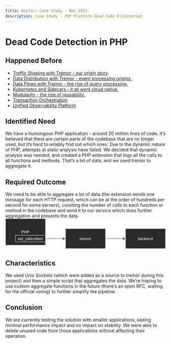 ```yaml
---
title: Wayfair Case Study - Nov 2021
description: Case Study - PHP Platform Dead Code Elimination
---
```


# Dead Code Detection in PHP

## Happened Before

* [Traffic Shaping with Tremor - our origin story](/blog/2021_11_09_wayfair_traffic_shaping).
* [Data Distribution with Tremor - event processing origins.](/blog/2021_11_09_wayfair_data_distribution)
* [Data Flows with Tremor - the rise of query processing.](/blog/2021_11_09_wayfair_data_flow)
* [Kubernetes and Sidecars - it all went cloud native.](/blog/2021_11_09_wayfair_kubernetes_sidecars)
* [Modularity - the rise of reusability.](/blog/2021_11_09_wayfair_modularity)
* [Transaction Orchestration](/blog/2021_11_09_wayfair_search)
* [Unified Observability Platform](/blog/2021_11_09_wayfair_uop)

## Identified Need
We have a humongous PHP application - around 20 million lines of code. It’s believed that there are certain parts of the codebase that are no longer used, but it’s hard to reliably find out which ones. Due to the dynamic nature of PHP, attempts at static analysis have failed. We decided that dynamic analysis was needed, and created a PHP extension that logs all the calls to all functions and methods. That’s a lot of data, and we used tremor to aggregate it.

## Required Outcome
We need to be able to aggregate a lot of data (the extension sends one message for each HTTP request, which can be at the order of hundreds per second for some servers), counting the number of calls to each function or method in the codebase and send it to our service which does further aggregation and presents the data.
![High Level Architecture](./media/dead_code_detection_diagram.png)

## Characteristics
We used Unix Sockets (which were added as a source to tremor during this project) and then a simple script that aggregates the data. We’re hoping to use custom aggregate functions in the future (there’s an open RFC, waiting for the official voting) to further simplify the pipeline.

## Conclusion
We are currently testing the solution with smaller applications, seeing minimal performance impact and no impact on stability. We were able to delete unused code from those applications without affecting their operation.
